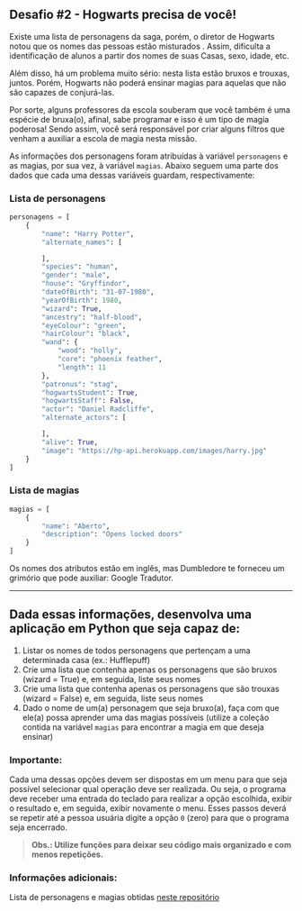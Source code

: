 ## Desafio #2 - Hogwarts precisa de você!

Existe uma lista de personagens da saga, porém, o diretor de Hogwarts notou que os nomes das pessoas estão misturados .
Assim, dificulta a identificação de alunos a partir dos nomes de suas Casas, sexo, idade, etc.

Além disso, há um problema muito sério: nesta lista estão bruxos e trouxas, juntos. Porém, Hogwarts não poderá ensinar
magias para aquelas que não são capazes de conjurá-las.

Por sorte, alguns professores da escola souberam que você também é uma espécie de bruxa(o), afinal, sabe programar e
isso é um tipo de magia poderosa! Sendo assim, você será responsável por criar alguns filtros que venham a auxiliar a
escola de magia nesta missão.

As informações dos personagens foram atribuídas à variável `personagens` e as magias, por sua vez, à variável `magias`.
Abaixo seguem uma parte dos dados que cada uma dessas variáveis guardam, respectivamente:

### Lista de personagens

````python
personagens = [
    {
        "name": "Harry Potter",
        "alternate_names": [

        ],
        "species": "human",
        "gender": "male",
        "house": "Gryffindor",
        "dateOfBirth": "31-07-1980",
        "yearOfBirth": 1980,
        "wizard": True,
        "ancestry": "half-blood",
        "eyeColour": "green",
        "hairColour": "black",
        "wand": {
            "wood": "holly",
            "core": "phoenix feather",
            "length": 11
        },
        "patronus": "stag",
        "hogwartsStudent": True,
        "hogwartsStaff": False,
        "actor": "Daniel Radcliffe",
        "alternate_actors": [

        ],
        "alive": True,
        "image": "https://hp-api.herokuapp.com/images/harry.jpg"
    }
]
````

### Lista de magias

````python
magias = [
    {
        "name": "Aberto",
        "description": "Opens locked doors"
    }
]
````

Os nomes dos atributos estão em inglês, mas Dumbledore te forneceu um grimório que pode auxiliar: Google Tradutor.

---

## Dada essas informações, desenvolva uma aplicação em Python que seja capaz de:

1. Listar os nomes de todos personagens que pertençam a uma determinada casa (ex.: Hufflepuff)
2. Crie uma lista que contenha apenas os personagens que são bruxos (wizard = True) e, em seguida, liste seus nomes
3. Crie uma lista que contenha apenas os personagens que são trouxas (wizard = False) e, em seguida, liste seus nomes
4. Dado o nome de um(a) personagem que seja bruxo(a), faça com que ele(a) possa aprender uma das magias possíveis
   (utilize a coleção contida na variável `magias` para encontrar a magia em que deseja ensinar)

### Importante:

Cada uma dessas opções devem ser dispostas em um menu para que seja possível selecionar qual operação deve ser
realizada. Ou seja, o programa deve receber uma entrada do teclado para realizar a opção escolhida, exibir o resultado
e, em seguida, exibir novamente o menu. Esses passos deverá se repetir até a pessoa usuária digite a opção ``0``
(zero) para que o programa seja encerrado.

> **Obs.: Utilize funções para deixar seu código mais organizado e com menos repetições.**

### Informações adicionais:

Lista de personagens e magias obtidas [neste repositório]()
